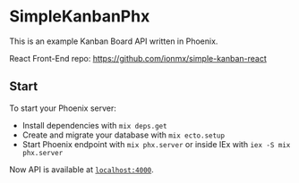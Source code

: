 # SimpleKanbanPhx

This is an example Kanban Board API written in Phoenix.

React Front-End repo: https://github.com/ionmx/simple-kanban-react

## Start

To start your Phoenix server:

  * Install dependencies with `mix deps.get`
  * Create and migrate your database with `mix ecto.setup`
  * Start Phoenix endpoint with `mix phx.server` or inside IEx with `iex -S mix phx.server`

Now API is available at [`localhost:4000`](http://localhost:4000).
